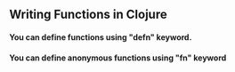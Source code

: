 <h2>Writing Functions in Clojure</h2>

<h4>You can define functions using "defn" keyword.</h4>
<h4>You can define anonymous functions using "fn" keyword</h4>
